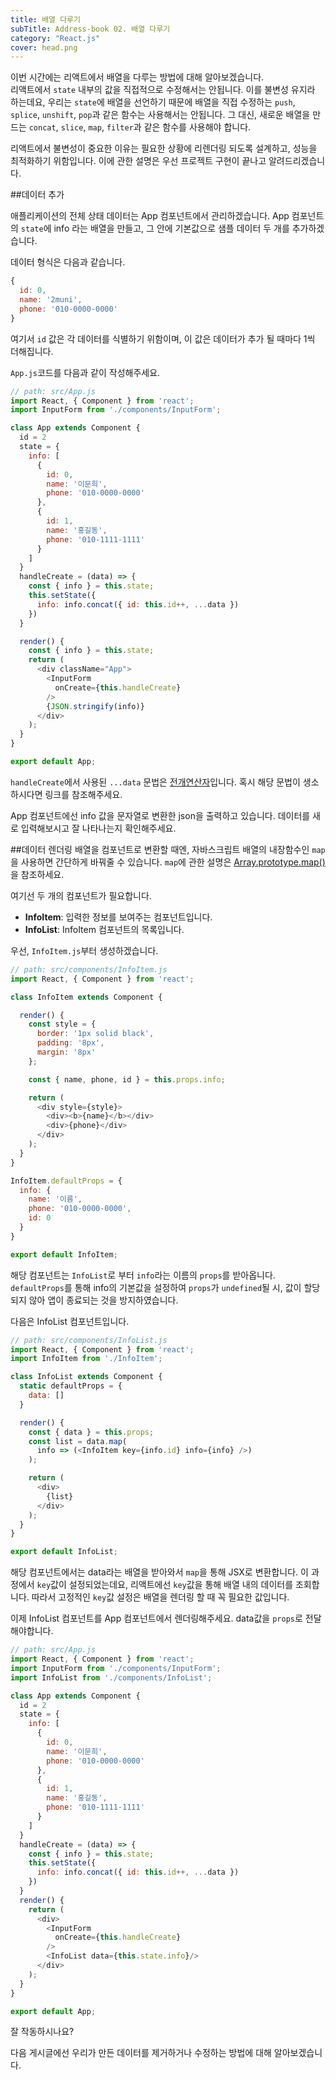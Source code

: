 ```yaml
---
title: 배열 다루기
subTitle: Address-book 02. 배열 다루기
category: "React.js"
cover: head.png
---
```


이번 시간에는 리액트에서 배열을 다루는 방법에 대해 알아보겠습니다.  
리액트에서 `state` 내부의 값을 직접적으로 수정해서는 안됩니다. 이를 불변성 유지라 하는데요, 우리는 `state`에 배열을 선언하기 때문에 배열을 직접 수정하는 `push`, `splice`, `unshift`, `pop`과 같은 함수는  사용해서는 안됩니다. 그 대신, 새로운 배열을 만드는 `concat`, `slice`, `map`, `filter`과 같은 함수를 사용해야 합니다.

리액트에서 불변성이 중요한 이유는 필요한 상황에 리렌더링 되도록 설계하고, 성능을 최적화하기 위함입니다. 이에 관한 설명은 우선 프로젝트 구현이 끝나고 알려드리겠습니다.

##데이터 추가

애플리케이션의 전체 상태 데이터는 App 컴포넌트에서 관리하겠습니다. App 컴포넌트의 `state`에 info 라는 배열을 만들고, 그 안에 기본값으로 샘플 데이터 두 개를 추가하겠습니다.

데이터 형식은 다음과 같습니다.
```javascript
{
  id: 0,
  name: '2muni',
  phone: '010-0000-0000'
}
```
여기서 `id` 값은 각 데이터를 식별하기 위함이며, 이 값은 데이터가 추가 될 때마다 1씩 더해집니다.

`App.js`코드를 다음과 같이 작성해주세요.
```javascript
// path: src/App.js
import React, { Component } from 'react';
import InputForm from './components/InputForm';

class App extends Component {
  id = 2
  state = {
    info: [
      {
        id: 0,
        name: '이문희',
        phone: '010-0000-0000'
      },
      {
        id: 1,
        name: '홍길동',
        phone: '010-1111-1111'
      }
    ]
  }
  handleCreate = (data) => {
    const { info } = this.state;
    this.setState({
      info: info.concat({ id: this.id++, ...data })
    })
  }

  render() {
    const { info } = this.state;
    return (
      <div className="App">
        <InputForm
          onCreate={this.handleCreate}
        />
        {JSON.stringify(info)}
      </div>
    );
  }
}

export default App;
```
`handleCreate`에서 사용된 `...data` 문법은 [전개연산자](https://developer.mozilla.org/en-US/docs/Web/JavaScript/Reference/Operators/Spread_syntax)입니다. 혹시 해당 문법이 생소하시다면 링크를 참조해주세요.

App 컴포넌트에선 info 값을 문자열로 변환한 json을 출력하고 있습니다. 데이터를 새로 입력해보시고 잘 나타나는지 확인해주세요.

##데이터 렌더링
배열을 컴포넌트로 변환할 때엔, 자바스크립트 배열의 내장함수인 `map`을 사용하면 간단하게 바꿔줄 수 있습니다. `map`에 관한 설명은 [Array.prototype.map()](https://developer.mozilla.org/en-US/docs/Web/JavaScript/Reference/Global_Objects/Array/map)을 참조하세요.

여기선 두 개의 컴포넌트가 필요합니다.
* **InfoItem**: 입력한 정보를 보여주는 컴포넌트입니다.
* **InfoList**: InfoItem 컴포넌트의 목록입니다.

우선, `InfoItem.js`부터 생성하겠습니다.
```javascript
// path: src/components/InfoItem.js
import React, { Component } from 'react';

class InfoItem extends Component {

  render() {
    const style = {
      border: '1px solid black',
      padding: '8px',
      margin: '8px'
    };

    const { name, phone, id } = this.props.info;

    return (
      <div style={style}>
        <div><b>{name}</b></div>
        <div>{phone}</div>
      </div>
    );
  }
}

InfoItem.defaultProps = {
  info: {
    name: '이름',
    phone: '010-0000-0000',
    id: 0
  }
}

export default InfoItem;
```
해당 컴포넌트는 `InfoList`로 부터 `info`라는 이름의 `props`를 받아옵니다. `defaultProps`를 통해 info의 기본값을 설정하여 `props`가 `undefined`될 시, 값이 할당되지 않아 앱이 종료되는 것을 방지하였습니다.

다음은 InfoList 컴포넌트입니다.
```javascript
// path: src/components/InfoList.js
import React, { Component } from 'react';
import InfoItem from './InfoItem';

class InfoList extends Component {
  static defaultProps = {
    data: []
  }

  render() {
    const { data } = this.props;
    const list = data.map(
      info => (<InfoItem key={info.id} info={info} />)
    );

    return (
      <div>
        {list}
      </div>
    );
  }
}

export default InfoList;
```
해당 컴포넌트에서는 data라는 배열을 받아와서 `map`을 통해 JSX로 변환합니다. 이 과정에서 `key`값이 설정되었는데요, 리액트에선 `key`값을 통해 배열 내의 데이터를 조회합니다. 따라서 고정적인 `key`값 설정은 배열을 렌더링 할 때 꼭 필요한 값입니다.

이제 InfoList 컴포넌트를 App 컴포넌트에서 렌더링해주세요. data값을 `props`로 전달해야합니다.
```javascript
// path: src/App.js
import React, { Component } from 'react';
import InputForm from './components/InputForm';
import InfoList from './components/InfoList';

class App extends Component {
  id = 2
  state = {
    info: [
      {
        id: 0,
        name: '이문희',
        phone: '010-0000-0000'
      },
      {
        id: 1,
        name: '홍길동',
        phone: '010-1111-1111'
      }
    ]
  }
  handleCreate = (data) => {
    const { info } = this.state;
    this.setState({
      info: info.concat({ id: this.id++, ...data })
    })
  }
  render() {
    return (
      <div>
        <InputForm
          onCreate={this.handleCreate}
        />
        <InfoList data={this.state.info}/>
      </div>
    );
  }
}

export default App;
```
잘 작동하시나요?

다음 게시글에선 우리가 만든 데이터를 제거하거나 수정하는 방법에 대해 알아보겠습니다.